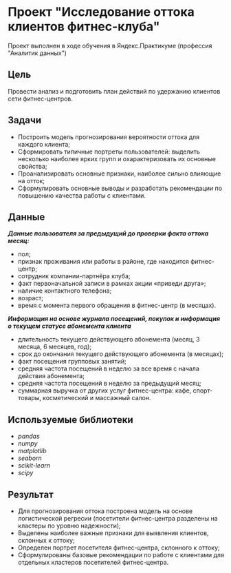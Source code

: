 # Проект "Исследование оттока клиентов фитнес-клуба"
Проект выполнен в ходе обучения в Яндекс.Практикуме (профессия "Аналитик данных") 

## Цель
Провести анализ и подготовить план действий по удержанию клиентов сети фитнес-центров.

## Задачи
* Построить модель прогнозирования вероятности оттока для каждого клиента;
* Сформировать типичные портреты пользователей: выделить несколько наиболее ярких групп и охарактеризовать их основные свойства;
* Проанализировать основные признаки, наиболее сильно влияющие на отток;
* Сформулировать основные выводы и разработать рекомендации по повышению качества работы с клиентами.

## Данные
***Данные пользователя за предыдущий до проверки факта оттока месяц:***

* пол;
* признак проживания или работы в районе, где находится фитнес-центр;
* сотрудник компании-партнёра клуба;
* факт первоначальной записи в рамках акции «приведи друга»;
* наличие контактного телефона;
* возраст;
* время с момента первого обращения в фитнес-центр (в месяцах).

***Информация на основе журнала посещений, покупок и информация о текущем статусе абонемента клиента***

* длительность текущего действующего абонемента (месяц, 3 месяца, 6 месяцев, год);
* срок до окончания текущего действующего абонемента (в месяцах);
* факт посещения групповых занятий;
* средняя частота посещений в неделю за все время с начала действия абонемента;
* средняя частота посещений в неделю за предыдущий месяц;
* суммарная выручка от других услуг фитнес-центра: кафе, спорт-товары, косметический и массажный салон.

## Используемые библиотеки
* *pandas*
* *numpy*
* *matplotlib*
* *seaborn*
* *scikit-learn*
* *scipy*
## Результат
* Для прогнозирования оттока построена модель на основе логистической регресии (посетители фитнес-центра разделены на кластеры по уровню надежности);
* Выделены наиболее важные признаки для выявления клиентов, склонных к оттоку;
* Определен портрет посетителя фитнес-центра, склонного к оттоку;
* Сформулированы базовые рекомендации по работе с клиентами для отдельных кластеров посетителей фитнес-центра.



